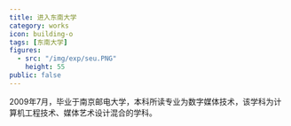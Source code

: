 ```yaml
---
title: 进入东南大学
category: works
icon: building-o
tags: [东南大学]
figures:
  - src: "/img/exp/seu.PNG"
    height: 55
public: false
---
```


2009年7月，毕业于南京邮电大学，本科所读专业为数字媒体技术，该学科为计算机工程技术、媒体艺术设计混合的学科。